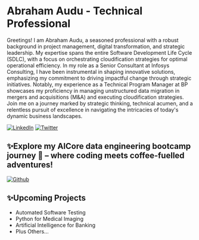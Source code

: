 
# Abraham Audu - Technical Professional

Greetings! I am Abraham Audu, a seasoned professional with a robust background in project management, digital transformation, and strategic leadership. My expertise spans the entire Software Development Life Cycle (SDLC), with a focus on orchestrating cloudification strategies for optimal operational efficiency. In my role as a Senior Consultant at Infosys Consulting, I have been instrumental in shaping innovative solutions, emphasizing my commitment to driving impactful change through strategic initiatives. Notably, my experience as a Technical Program Manager at BP showcases my proficiency in managing unstructured data migration in mergers and acquisitions (M&A) and executing cloudification strategies. Join me on a journey marked by strategic thinking, technical acumen, and a relentless pursuit of excellence in navigating the intricacies of today's dynamic business landscapes.

[![LinkedIn](https://onedrive.live.com/embed?resid=A2D9CDEC6C07694B%21312296&authkey=%21ADPWtzaMqQH_6n0&width=48&height=48)](https://www.linkedin.com/in/abraham-audu-39ba8927/)
[![Twitter](https://onedrive.live.com/embed?resid=A2D9CDEC6C07694B%21312391&authkey=%21ANFnY3forRc5Olc&width=48&height=48)](https://twitter.com/abraham_audu_7)

## ✨Explore my AICore data engineering bootcamp journey 🚀 – where coding meets coffee-fuelled adventures!

[![Github](https://onedrive.live.com/embed?resid=A2D9CDEC6C07694B%21312252&authkey=%21AI_zh6e5JeF8zfA&width=48&height=48)](https://github.com/AICoreCitizen)

## ✨Upcoming Projects
- Automated Software Testing
- Python for Medical Imaging
- Artificial Intelligence for Banking
- Plus Others...



<!--
**ReturnOfAbs/ReturnOfAbs** is a ✨ _special_ ✨ repository because its `README.md` (this file) appears on your GitHub profile.

Here are some ideas to get you started:

- 🔭 I’m currently working on ...
- 🌱 I’m currently learning ...
- 👯 I’m looking to collaborate on ...
- 🤔 I’m looking for help with ...
- 💬 Ask me about ...
- 📫 How to reach me: ...
- 😄 Pronouns: ...
- ⚡ Fun fact: ...
-->
